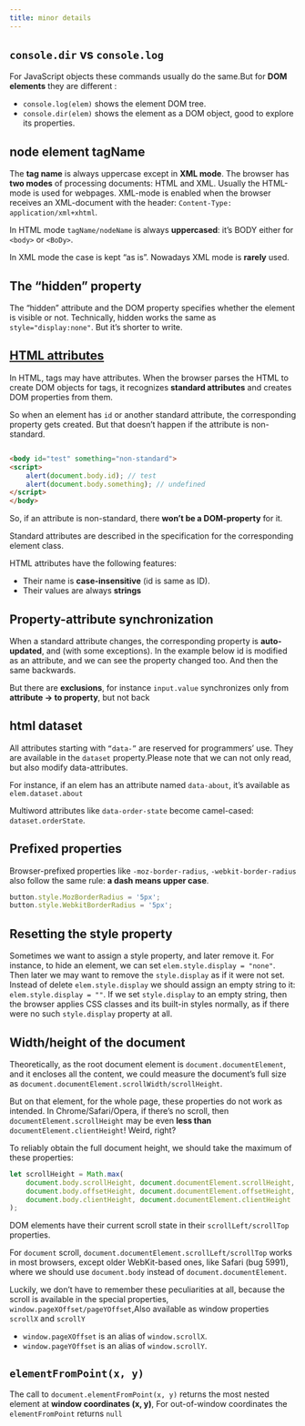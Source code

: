 ```yaml
---
title: minor details
---
```


## `console.dir` vs `console.log`

For JavaScript objects these commands usually do the same.But for **DOM elements** they are different :

- `console.log(elem)` shows the element DOM tree.
- `console.dir(elem)` shows the element as a DOM object, good to explore its properties.

## node element tagName

The **tag name** is always uppercase except in **XML mode**. The browser has **two modes** of processing documents:
HTML and XML. Usually the HTML-mode is used for webpages. XML-mode is enabled when the browser receives an XML-document
with the header: `Content-Type: application/xml+xhtml`.

In HTML mode `tagName/nodeName` is always **uppercased**: it’s BODY either for `<body>` or `<BoDy>`.

In XML mode the case is kept “as is”. Nowadays XML mode is **rarely** used.

## The “hidden” property

The “hidden” attribute and the DOM property specifies whether the element is visible or not. Technically, hidden works
the same as `style="display:none"`. But it’s shorter to write.

## [HTML attributes](https://javascript.info/dom-attributes-and-properties#html-attributes)

In HTML, tags may have attributes. When the browser parses the HTML to create DOM objects for tags, it recognizes
**standard attributes** and creates DOM properties from them.

So when an element has `id` or another standard attribute, the corresponding property gets created. But that doesn’t
happen if the attribute is non-standard.

```html

<body id="test" something="non-standard">
<script>
    alert(document.body.id); // test
    alert(document.body.something); // undefined
</script>
</body>
```

So, if an attribute is non-standard, there **won’t be a DOM-property** for it.

Standard attributes are described in the specification for the corresponding element class.

HTML attributes have the following features:

- Their name is **case-insensitive** (id is same as ID).
- Their values are always **strings**

## Property-attribute synchronization

When a standard attribute changes, the corresponding property is **auto-updated**, and (with some exceptions). In the
example below id is modified as an attribute, and we can see the property changed too. And then the same backwards.

But there are **exclusions**, for instance `input.value` synchronizes only from **attribute → to property**, but not
back

## html dataset

All attributes starting with `“data-”` are reserved for programmers’ use. They are available in the `dataset`
property.Please note that we can not only read, but also modify data-attributes.

For instance, if an elem has an attribute named `data-about`, it’s available as `elem.dataset.about`

Multiword attributes like `data-order-state` become camel-cased: `dataset.orderState`.

## Prefixed properties

Browser-prefixed properties like `-moz-border-radius`, `-webkit-border-radius` also follow the same rule: **a dash means
upper case**.

```js
button.style.MozBorderRadius = '5px';
button.style.WebkitBorderRadius = '5px';
```

## Resetting the style property

Sometimes we want to assign a style property, and later remove it. For instance, to hide an element, we can
set `elem.style.display = "none"`. Then later we may want to remove the `style.display` as if it were not set. Instead
of delete `elem.style.display` we should assign an empty string to it: `elem.style.display = ""`. If we set
`style.display` to an empty string, then the browser applies CSS classes and its built-in styles normally, as if there
were no such `style.display` property at all.

## Width/height of the document

Theoretically, as the root document element is `document.documentElement`, and it encloses all the content, we could
measure the document’s full size as `document.documentElement.scrollWidth/scrollHeight`.

But on that element, for the whole page, these properties do not work as intended. In Chrome/Safari/Opera, if there’s no
scroll, then `documentElement.scrollHeight` may be even **less than** `documentElement.clientHeight`! Weird, right?

To reliably obtain the full document height, we should take the maximum of these properties:

```js
let scrollHeight = Math.max(
    document.body.scrollHeight, document.documentElement.scrollHeight,
    document.body.offsetHeight, document.documentElement.offsetHeight,
    document.body.clientHeight, document.documentElement.clientHeight
);
```

DOM elements have their current scroll state in their `scrollLeft/scrollTop` properties.

For `document` scroll, `document.documentElement.scrollLeft/scrollTop` works in most browsers, except older WebKit-based
ones, like Safari (bug 5991), where we should use `document.body` instead of `document.documentElement`.

Luckily, we don’t have to remember these peculiarities at all, because the scroll is available in the special
properties, `window.pageXOffset/pageYOffset`,Also available as window properties `scrollX` and `scrollY`

- `window.pageXOffset` is an alias of `window.scrollX`.
- `window.pageYOffset` is an alias of `window.scrollY`.


## `elementFromPoint(x, y)`
The call to `document.elementFromPoint(x, y)` returns the most nested element at **window coordinates (x, y)**,
For out-of-window coordinates the `elementFromPoint` returns `null`



